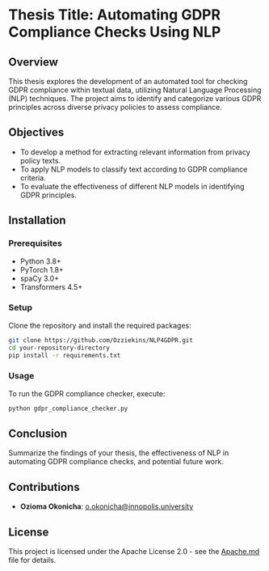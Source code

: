 # Thesis Title: Automating GDPR Compliance Checks Using NLP

## Overview
This thesis explores the development of an automated tool for checking GDPR compliance within textual data, utilizing Natural Language Processing (NLP) techniques. The project aims to identify and categorize various GDPR principles across diverse privacy policies to assess compliance.

## Objectives
- To develop a method for extracting relevant information from privacy policy texts.
- To apply NLP models to classify text according to GDPR compliance criteria.
- To evaluate the effectiveness of different NLP models in identifying GDPR principles.

## Installation

### Prerequisites
- Python 3.8+
- PyTorch 1.8+
- spaCy 3.0+
- Transformers 4.5+

### Setup
Clone the repository and install the required packages:
```bash
git clone https://github.com/Ozziekins/NLP4GDPR.git
cd your-repository-directory
pip install -r requirements.txt
```

### Usage
To run the GDPR compliance checker, execute:  

```bash
python gdpr_compliance_checker.py
```

## Conclusion
Summarize the findings of your thesis, the effectiveness of NLP in automating GDPR compliance checks, and potential future work.

## Contributions
- **Ozioma Okonicha**: o.okonicha@innopolis.university 

## License
This project is licensed under the Apache License 2.0 - see the [Apache.md](APACHE.md) file for details.
